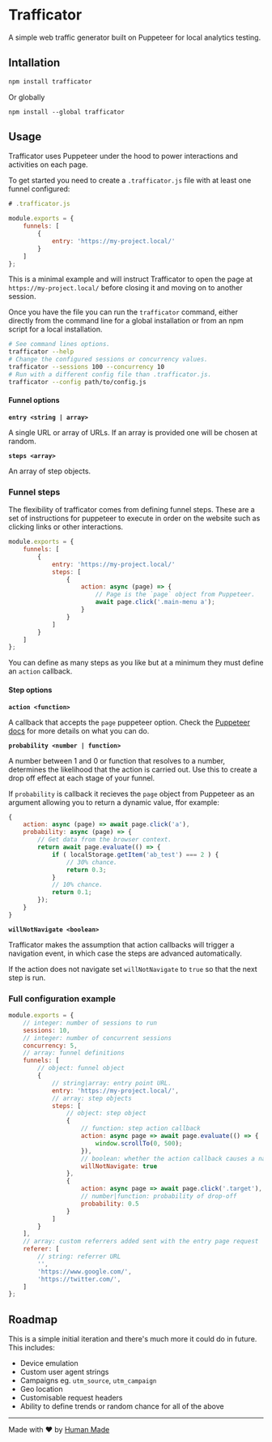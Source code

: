# Trafficator

A simple web traffic generator built on Puppeteer for local analytics testing.

## Intallation

```bash
npm install trafficator
```

Or globally

```
npm install --global trafficator
```

## Usage

Trafficator uses Puppeteer under the hood to power interactions and activities on each page.

To get started you need to create a `.trafficator.js` file with at least one funnel configured:

```js
# .trafficator.js

module.exports = {
	funnels: [
		{
			entry: 'https://my-project.local/'
		}
	]
};
```

This is a minimal example and will instruct Trafficator to open the page at `https://my-project.local/` before closing it and moving on to another session.

Once you have the file you can run the `trafficator` command, either directly from the command line for a global installation or from an npm script for a local installation.

```bash
# See command lines options.
trafficator --help
# Change the configured sessions or concurrency values.
trafficator --sessions 100 --concurrency 10
# Run with a different config file than .trafficator.js.
trafficator --config path/to/config.js
```

#### Funnel options

**`entry <string | array>`**

A single URL or array of URLs. If an array is provided one will be chosen at random.

**`steps <array>`**

An array of step objects.

### Funnel steps

The flexibility of trafficator comes from defining funnel steps. These are a set of instructions for puppeteer to execute in order on the website such as clicking links or other interactions.

```js
module.exports = {
	funnels: [
		{
			entry: 'https://my-project.local/'
			steps: [
				{
					action: async (page) => {
						// Page is the `page` object from Puppeteer.
						await page.click('.main-menu a');
					}
				}
			]
		}
	]
};
```

You can define as many steps as you like but at a minimum they must define an `action` callback.

#### Step options

**`action <function>`**

A callback that accepts the `page` puppeteer option. Check the [Puppeteer docs](https://github.com/GoogleChrome/puppeteer) for more details on what you can do.

**`probability <number | function>`**

A number between 1 and 0 or function that resolves to a number, determines the likelihood that the action is carried out. Use this to create a drop off effect at each stage of your funnel.

If `probability` is callback it recieves the `page` object from Puppeteer as an argument allowing you to return a dynamic value, ffor example:

```js
{
	action: async (page) => await page.click('a'),
	probability: async (page) => {
		// Get data from the browser context.
		return await page.evaluate(() => {
			if ( localStorage.getItem('ab_test') === 2 ) {
				// 30% chance.
				return 0.3;
			}
			// 10% chance.
			return 0.1;
		});
	}
}
```

**`willNotNavigate <boolean>`**

Trafficator makes the assumption that action callbacks will trigger a navigation event, in which case the steps are advanced automatically.

If the action does not navigate set `willNotNavigate` to `true` so that the next step is run.

### Full configuration example

```js
module.exports = {
	// integer: number of sessions to run
	sessions: 10,
	// integer: number of concurrent sessions
	concurrency: 5,
	// array: funnel definitions
	funnels: [
		// object: funnel object
		{
			// string|array: entry point URL.
			entry: 'https://my-project.local/',
			// array: step objects
			steps: [
				// object: step object
				{
					// function: step action callback
					action: async page => await page.evaluate(() => {
						window.scrollTo(0, 500);
					}),
					// boolean: whether the action callback causes a navigation event
					willNotNavigate: true
				},
				{
					action: async page => await page.click('.target'),
					// number|function: probability of drop-off
					probability: 0.5
				}
			]
		}
	],
	// array: custom referrers added sent with the entry page request
	referer: [
		// string: referrer URL
		'',
		'https://www.google.com/',
		'https://twitter.com/',
	]
};
```

## Roadmap

This is a simple initial iteration and there's much more it could do in future. This includes:

- Device emulation
- Custom user agent strings
- Campaigns eg. `utm_source`, `utm_campaign`
- Geo location
- Customisable request headers
- Ability to define trends or random chance for all of the above

------------------

Made with ❤️ by [Human Made](https://humanmade.com/)
